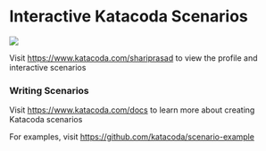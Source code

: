 # Interactive Katacoda Scenarios

[![](http://shields.katacoda.com/katacoda/shariprasad/count.svg)](https://www.katacoda.com/shariprasad "Get your profile on Katacoda.com")

Visit https://www.katacoda.com/shariprasad to view the profile and interactive scenarios

### Writing Scenarios
Visit https://www.katacoda.com/docs to learn more about creating Katacoda scenarios

For examples, visit https://github.com/katacoda/scenario-example
